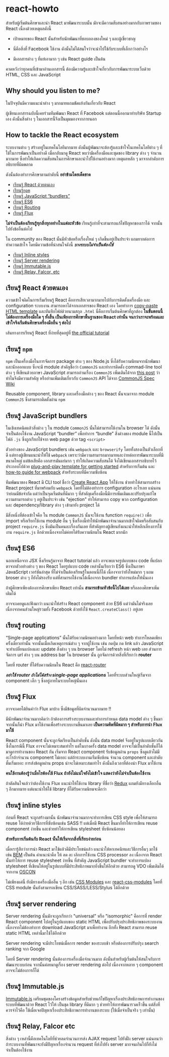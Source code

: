 # react-howto

สำหรับผู้เริ่มต้นศึกษาและนำ React มาพัฒนาระบบนั้น มักจะมีความสับสนอย่างมากกับภาพรวมของ React เนื่องด้วยเหตุผลดังนี้

* เป้าหมายของ React นั้นสำหรับนักพัฒนาที่ชอบลองของใหม่ ๆ และผู้เชี่ยวชาญ

* นี่คือสิ่งที่ Facebook ใช้งาน ดังนั้นไม่ได้สนใจว่าจะนำไปใช้กับระบบที่เล็กกว่าอย่างไร

* มีเอกสารต่าง ๆ ที่แย่เอามาก ๆ เช่น React guide เป็นต้น

คาดหวังว่าทุกคนที่เข้ามาอ่านเอกสารนี้ ต้องมีความรู้และเข้าใจเกี่ยวกับการพัฒนาระบบเว็บด้วย HTML, CSS และ JavaScript

## Why should you listen to me?

ในปัจจุบันมีความแนะนำต่าง ๆ มากมายแถมขัดแย้งกันเกี่ยวกับ React

ผู้เขียนเอกสารฉบับนี้เคยร่วมทีมพัฒนา React ที่ Facebook แต่ตอนนี้ออกมาทำบริษัท Startup เอง ดังนั้นสิ่งต่าง ๆ ในเอกสารนี้จึงเป็นมุมมองจากภายนอก

## How to tackle the React ecosystem

ระบบงานต่าง ๆ สร้างอยู่ในเทคโนโลยีมากมาย ดังนั้นผู้พัฒนาจะต้องรู้และเข้าใจในเทคโนโลยีต่าง ๆ ที่ใช้ในการพัฒนาเป็นอย่างดี เมื่อกลับมาดู React พบว่ามีเครื่องมือและชุดของ library ต่าง ๆ จำนวนมากมาย ซึ่งทำให้เกิดความสับสนในการศึกษาและนำไปใช้งานอย่างมาก เหตุผลหลัก ๆ มาจากลำดับการอธิบายที่ผิดพลาด

ดังนั้นต้องทำการศึกษาตามลำดับนี้ **อย่าข้ามโดยเด็ดขาด**

* [เรียนรู้ React ด้วยตนเอง](#learning-react-itself)
* [เรียนรู้`npm`](#learning-npm)
* [เรียนรู้ JavaScript “bundlers”](#learning-javascript-bundlers)
* [เรียนรู้ ES6](#learning-es6)
* [เรียนรู้ Routing](#learning-routing)
* [เรียนรู้ Flux](#learning-flux)

**ไม่จำเป็นต้องเรียนรู้ทุกสิ่งทุกอย่างในแต่ละหัวข้อ** เรียนรู้เท่าที่จะสามารถแก้ไขปัญหาของเราได้ จากนั้นไปยังข้ออื่นต่อไป

ใน community ของ React นั้นมีหัวข้อหรือเรื่องใหม่ ๆ เกิดขึ้นอยู่เป็นประจำ แถมยากต่อการทำความเข้าใจ โดยมีความข้อที่น่าสนใจดังนี้ ***บางระบบไม่จำเป็นต้องใช้***
* [เรียนรู้ Inline styles](#learning-inline-styles)
* [เรียนรู้ Server rendering](#learning-server-rendering)
* [เรียนรู้ Immutable.js](#learning-immutablejs)
* [เรียนรู้ Relay, Falcor, etc](#learning-relay-falcor-etc)


## เรียนรู้ React ด้วยตนเอง

ความเข้าใจผิดในการเริ่มเรียนรู้ React คือการเสียเวลามากมายไปกับการติดตั้งเครื่องมือ และ configuration ระบบงาน สามารถหาได้จากเอกสารของ React เอง โดยทำการ [copy-paste HTML template](https://facebook.github.io/react/docs/getting-started.html#quick-start-without-npm) และบันทึกไฟล์ด้วยนามสกุล `.html` นี่คือการเริ่มต้นศึกษาที่ถูกต้อง **ในขั้นตอนนี้ไม่ต้องการเครื่องมือใด ๆ ทั้งสิ้น เป็นเพียงการศึกษาพื้นฐานของ React เท่านั้น จนกว่าเราจะพร้อมและเข้าใจจึงเริ่มต้นศึกษาเครื่องมืออื่น ๆ ต่อไป**

เส้นทางการเรียนรู้ React ที่ง่ายที่สุดอยู่ที่ [the official tutorial](https://facebook.github.io/react/docs/tutorial.html)

## เรียนรู้ `npm`

`npm` เป็นเครื่องมือในการจัดการ package ต่าง ๆ ของ Node.js ซึ่งได้รับความนิยมจากนักพัฒนาและนักออกแบบ ซึ่งจะมี module สำคัญชื่อว่า `CommonJS` และทำการติดตั้ง commad-line tool ต่าง ๆ ที่เขียนด้วยภาษา JavaScript สามารถอ่านเรื่อง `CommonJS` เพิ่มเติมได้จาก [this post](http://0fps.net/2013/01/22/commonjs-why-and-how/) ว่าทำไมจึงมีความสำคัญ หรืออ่านเพิ่มเติมเกี่ยวกับ `CommonJS` API ได้จาก [CommonJS Spec Wiki](http://wiki.commonjs.org/wiki/Introduction)

Reusable component, library และเครื่องมือต่าง ๆ ของ React นั้นจะมาจาก module `CommonJS` ซึ่งสามารถติดตั้งผ่าน `npm`

## เรียนรู้ JavaScript bundlers

ในเชิงเทคนิคแล้วสิ่งต่าง ๆ ใน module `CommonJS` นั้นไม่สามารถใช้งานใน browser ได้ ดังนั้นจำเป็นต้องใช้งาน JavaScript “bundler” เพื่อทำการ “bundle” สิ่งต่างของ module นี้ไปเป็นไฟล์ `.js` ซึ่งถูกเรียกใช้จาก web page ด้วย tag `<script>`

ตัวอย่างของ JavaScript bundlers เช่น `webpack` และ `browserify` โดยทั้งสองเป็นตัวเลือกที่ดี แต่ทางผู้เขียนแนะนำให้ใช้ `webpack` เพราะว่ามีความสามารถมากมายและง่ายต่อการพัฒนาระบบที่มีขนาดใหญ่ แต่ข้อเสียคือ เอกสารมันแย่มาก ๆ ทำให้เกิดความสับสนได้ จึงได้เขียนเอกสารอธิบายไว้ประกอบไปด้วย [plug-and-play template for getting started](https://github.com/petehunt/react-webpack-template) สำหรับการเริ่มต้น และ [how-to guide for webpack](https://github.com/petehunt/webpack-howto) สำหรับระบบที่มีความซับซ้อน

ทีมพัฒนาของ React มี CLI tool ชื่อว่า [Create React App](https://github.com/facebookincubator/create-react-app) ให้ใช้งาน ช่วยทำให้สามารถสร้าง React project ที่มาพร้อมกับ `webpack` โดยที่ไม่ต้องทำการ configuration อะไรเลย แน่นอนว่าย่อมมีข้อจำกัด แต่ว่าเป็นจุดเริ่มต้นที่ดีมาก ๆ ที่สำคัญเครื่องมือนี้มีการเพิ่มเติมและปรับปรุงแก้ไขความสามารถต่าง ๆ อยู่เป็นประจำ เช่น "ejection" ทำให้สามารถ copy พวก configuration และ dependency/library ต่าง ๆ เข้ามายัง project ได้

มีสิ่งหนึ่งที่ต้องเข้าใจคือ ใน module `CommonJS` นั้นจะใช้งาน function `require()` เพื่อ import หรือเรียกใช้งาน module อื่น ๆ ซึ่งเรื่องนี้ทำให้นักพัฒนาจำนวนมากเข้าใจผิดหรือสับสนกับ project `require.js` ซึ่งมันเป็นคนละเรื่องกันเลย  ที่สำคัญทางผู้เขียนยังแนะนำให้หลีกเลี่ยงการใช้งาน `require.js` อีกด้วยเนื่องจากไม่ค่อยได้รับความนิยมใน React มากนัก

## เรียนรู้ ES6

นอกเหนือจาก JSX ซึ่งเรียนรู้มาจาก React tutorial แล้ว อาจะพบเจอรูปแบบของ code ที่แปลกตาจากตัวอย่างต่าง ๆ ของ React โดยรูปแบบ code เหล่านั้นเรียกว่า ES6 ซึ่งเป็นภาษา JavaScript เวอร์ชันล่าสุด ที่ไม่จำเป็นต้องเรียนรู้ในตอนนี้ก็ได้ เนื่องจากว่ายังใหม่มาก ๆ แถม broser ต่าง ๆ ก็ยังไม่รองรับ แต่ที่สามารถใช้งานได้เนื่องจาก bundler ทำการแปลงให้นั่นเอง

ถ้าผู้ศึกษาเพียงต้องการศึกษาเพียง React เท่านั้น **สามารถข้ามหัวข้อนี้ไปได้เลย** หรือลองศึกษาเพิ่มเติมได้

อาจจะเคยดูและฟังมาว่า แนะนำให้สร้าง React component ด้วย ES6 แต่ว่ามันไม่จริงเลย เนื่องจากคนส่วนใหญ่รวมทั้ง Facebook ด้วยยังใช้ `React.createClass()` อยู่เลย

## เรียนรู้ routing

“Single-page applications”  นั้นได้รับความนิยมอย่างมาก โดยที่หน้า web ทำการโหลดเพียงครั้งเดียวเท่านั้น จากนั้นเมื่อเกิดเหตุการณ์ต่าง ๆ จากผู้ใช้งาน เช่น กดปุ่ม กด link แล้ว JavaScript จะทำเปลี่ยนแปลงและ update สิ่งต่าง ๆ บน browser โดยไม่ refresh หน้า web เลย ส่วนการจัดการ url ต่าง ๆ บน address bar ใน browser นั้น ถูกจัดการด้วยสิ่งที่เรียกว่า **router**

โดยที่ router ที่ได้รับความนิยมใน React คือ [react-router](https://github.com/rackt/react-router)

***อย่าใช้ router ถ้าไม่ได้สร้าง single-page applications*** โดยที่ระบบส่วนใหญ่เริ่มจาก component เล็ก ๆ ซึ่งอยู่ภายในระบบใหญ่นั่นเอง

## เรียนรู้ Flux

อาจจะเคยได้ยินคำว่า Flux มาบ้าง ซึ่งมีข้อมูลที่ผิดจำนวนมากมาย !!

มีนักพัฒนาจำนวนมากคิดว่า ถ้าต้องการสร้างระบบงานและทำการกำหนด data model ต่าง ๆ ขึ้นมา จากนั้นก็นำ Flux มาใช้งานเพื่อสร้างระบบงานขึ้นมาเลย **เป็นความคิดที่ผิดมาก ๆ สำหรับการนำ Flux มาใช้**

React component นั้นจะถูกจัดเรียงเป็นลำดับชั้น ดังนั้น data model จึงอยู่ในรูปแบบเดียวกัน ซึ่งในกรณีนี้ Flux อาจจะไม่เหมาะสมเท่าไร แต่ในบางครั้ง data model อาจจะไม่เป็นลำดับชั้นก็ได้ มาดูการทำงานของ React กัน เริ่มจาก React component รับข้อมูลผ่าน `props` ซึ่งดูแล้วไม่มีอะไรถ้าจำนวน component ไม่เยอะ แต่ถ้าระบบงานเริ่มซับซ้อน จำนวน component และลำดับชั้นเริ่มเยอะ การส่งข้อมูลผ่าน props น่าจะไม่เหมาะสมเท่าไร ดังนั้นถึงเวลาที่ต้องนำ Flux มาใช้งาน

**คนใช้งานต้องรู้ว่าเมื่อไรต้องใช้ Flux ถ้ายังไม่แน่ใจยังไม่เข้าใจ แสดงว่ายังไม่จำเป็นต้องใช้งาน**

ถ้าตัดสินใจแล้วว่าต้องใช้งาน Flux แนะนำให้ใช้งาน library ที่ชื่อว่า [Redux](http://redux.js.org/) แถมยังมีทางเลือกอื่น ๆ อีกมากมาย แต่แนะนำให้ใช้ library ที่ได้รับความนิยมจะดีกว่า

## เรียนรู้ inline styles

ก่อนที่ React จะถูกสร้างมานั้น นักพัฒนาจำนวนมากจะทำการเขียน CSS style เพื่อให้สามารถ reuse ได้ง่ายด้วยวิธีการที่ซับซ้อนเช่น SASS !! แต่เมื่อมี React ขึ้นมาก็ทำให้การเขียน reuse component ง่ายขึ้น และช่วยทำให้การเขียน stylesheet ซับซ้อนน้อยลง

**สำหรับการเริ่มต้นกับ React นั้นให้เริ่มจากสิ่งที่เรียบง่ายก่อน**

เมื่อเรารู้สึกว่าการนำ React มาใช้แล้วดีมีประโยชน์แล้ว แนะนำให้หาเทคนิทและวิธีการอื่นๆ มาใช้ เช่น [BEM](https://en.bem.info/) เป็นต้น คำแนะนำคือ ให้ ลด ละ เลิกการใช้งาน CSS processor ลง เนื่องจาก React นั้นทำให้การ reuse stylesheet ง่ายขึ้น ที่สำคัญ JavaScript bundler จะทำการแปลง stylesheet ที่เขียนให้อยู่ในรูปแบบที่มีประสิทธิภาพมากยิ่งขึ้นให้อีกด้วย สามารถดู VDO เพิ่มเติมได้จากงาน [OSCON](https://www.youtube.com/watch?v=VkTCL6Nqm6Y)

ไม่เพียงแค่นี้ ยังมีทางเครื่องมืออื่น ๆ อีก เช่น [CSS Modules](http://glenmaddern.com/articles/css-modules) และ [react-css-modules](https://github.com/gajus/react-css-modules) โดยที่ CSS module นั้นยังสามารถเขียน CSS/SASS/LESS/Stylus ได้อีกด้วย

## เรียนรู้ server rendering

Server rendering นั้นมักจะถูกเรียกว่า "universal" หรือ "isomorphic" คือการที่ render React component ไปอยู่ในรูปแบบของ static HTML เพื่อปรับปรุงประสิทธิภาพของระบบงาน เนื่องจากไม่ต้องทำการ download JavaScript มาเพื่อทำงาน อีกทั้ง React สามารถ reuse static HTML เหล่านี้มาใช้ได้อีกด้วย

Server rendering จะมีประโยชน์เมื่อการ render ของระบบช้า หรือต้องการปรับปรุง search ranking จาก Google

โดยที่ Server rendering นั้นต้องการเครื่องมือจำนวนมาก ดังนั้นสำหรับผู้เริ่มต้นให้สนใจกับการพัฒนาระบบก่อน จากนั้นค่อยมาดูเรื่อง server rendering ต่อไป เนื่องจากหลาย ๆ  component อาจจะไม่ต้องการก็ได้

## เรียนรู้ Immutable.js

[Immutable.js](https://facebook.github.io/immutable-js/) เตรียมชุดของโครงสร้างข้อมูลสำหรับช่วยแก้ไขปัญหาเรื่องประสิทธิภาพการทำงานของระบบที่พัฒนาด้วย React ไว้ให้ เป็นชุด library ที่ดีมาก ๆ ช่วยทำให้การพัฒนารวดเร็วขึ้น แต่สิ่งที่ควรจำไว้คือ ใช้เมื่อเจอปัญหาเรื่องประสิทธิภาพการทำงานของระบบ (ใช้เมื่อจำเป็นจริง ๆ เท่านั้น)

## เรียนรู้ Relay, Falcor etc

สิ่งต่าง ๆ เหล่านี้คือเทคโนโลยีที่ช่วยลดจำนวนการส่ง AJAX request ไปยังฝั่ง server แน่นอนว่า ถ้าระบบงานที่พัฒนาจะยังมีปัญหาเรื่องจำนวน request ที่ส่งไปยัง server มากจนเกินไปก็ยังไม่จำเป็นต้องใช้งาน
